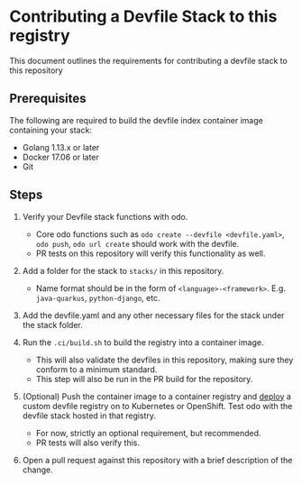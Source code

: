 # Contributing a Devfile Stack to this registry

This document outlines the requirements for contributing a devfile stack to this repository

## Prerequisites

The following are required to build the devfile index container image containing your stack:

- Golang 1.13.x or later
- Docker 17.06 or later
- Git

## Steps

1) Verify your Devfile stack functions with odo.
  
    - Core odo functions such as `odo create --devfile <devfile.yaml>`, `odo push`, `odo url create` should work with the devfile.
    - PR tests on this repository will verify this functionality as well.

2) Add a folder for the stack to `stacks/` in this repository.
  
    - Name format should be in the form of `<language>-<framework>`. E.g. `java-quarkus`, `python-django`, etc.

3) Add the devfile.yaml and any other necessary files for the stack under the stack folder.

4) Run the `.ci/build.sh` to build the registry into a container image.
  
    - This will also validate the devfiles in this repository, making sure they conform to a minimum standard.
    - This step will also be run in the PR build for the repository.

5) (Optional) Push the container image to a container registry and [deploy](https://github.com/devfile/registry-support#deploy) a custom devfile registry on to Kubernetes or OpenShift. Test odo with the devfile stack hosted in that registry.
  
    - For now, strictly an optional requirement, but recommended.
    - PR tests will also verify this.

6) Open a pull request against this repository with a brief description of the change.